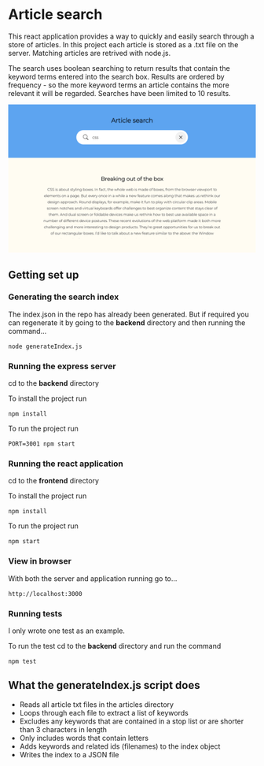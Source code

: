 

# Article search

This react application provides a way to quickly and easily search through a store of articles. In this project each article is stored as a .txt file on the server. Matching articles are retrived with node.js.

The search uses boolean searching to return results that contain the keyword terms entered into the search box. Results are ordered by frequency - so the more keyword terms an article contains the more relevant it will be regarded. Searches have been limited to 10 results.

![Article search](preview.png)

## Getting set up

### Generating the search index

The index.json in the repo has already been generated. But if required you can regenerate it by going to the **backend** directory and then running the command... 
```
node generateIndex.js
```

### Running the express server

cd to the **backend** directory

To install the project run 
```
npm install
```

To run the project run
```
PORT=3001 npm start
```

### Running the react application

cd to the **frontend** directory 

To install the project run 
```
npm install
```

To run the project run
```
npm start
```

### View in browser
With both the server and application running go to...
```
http://localhost:3000
```

### Running tests

I only wrote one test as an example.

To run the test cd to the **backend** directory and run the command
```
npm test
```

## What the generateIndex.js script does

- Reads all article txt files in the articles directory
- Loops through each file to extract a list of keywords
- Excludes any keywords that are contained in a stop list or are shorter than 3 characters in length
- Only includes words that contain letters
- Adds keywords and related ids (filenames) to the index object
- Writes the index to a JSON file



